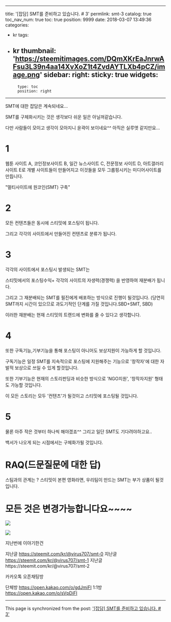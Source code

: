 
---
title: '[잡담] SMT를 준비하고 있습니다. # 3'
permlink: smt-3
catalog: true
toc_nav_num: true
toc: true
position: 9999
date: 2018-03-07 13:49:36
categories:
- kr
tags:
- kr
thumbnail: 'https://steemitimages.com/DQmXKrEaJnrwAFsu3L39n4aa14XvXoZ1t4ZvdAYTLXb4pCZ/image.png'
sidebar:
    right:
        sticky: true
widgets:
    -
        type: toc
        position: right
---


SMT에 대한 잡담은 계속되네요...

SMT를 구체화시키는 것은 생각보다 쉬운 일은 아닐꺼같습니다.

다만 사람들이 모이고 생각이 모아지니  윤곽이 보이네요^^ 아직은 실루엣 같지만요...

# 1

웹툰 사이트 A, 코인정보사이트 B, 일간 뉴스사이트 C, 전문정보 사이트 D, 아트갤러리사이트 E로 개별 사이트들이 만들어지고 이것들을 모두 그룹핑시키는 미디어사이트를 만듭니다.

"멀티사이트에 원코인(SMT) 구축"

# 2

모든 컨텐츠들은 동시에 스티밋에 포스팅이 됩니다.

그리고 각각의 사이트에서 만들어진 컨텐츠로 분류가 됩니다.

# 3

각각의 사이트에서 포스팅시 발생되는 SMT는 

스티밋에서의 포스팅수익+ 각각의 사이트의 자생력(경쟁력) 을 반영하여 재분배가 됩니다.

그리고 그 재분배되는 SMT를 필진에게 배포하는 방식으로 진행이 될것입니다.
(당연히 SMT까지 시간이 있으므로 과도기적인 단계를 가질 것입니다.SBD+SMT, SBD)

이러한 재분배는 현재 스티밋의 트랜드에 변화를 줄 수 있다고 생각합니다.

# 4
또한 구독기능,기부기능을 통해 포스팅이 아니어도 보상지원이 가능하게 할 것입니다.

구독기능은 일정 SMT를 지속적으로 포스팅에 지원해주는 기능으로 '창작자'에 대한 자발적 보상으로 쓰일 수 있게 할것입니다.

또한 기부기능은 현재의 스토리펀딩과 비슷한 방식으로 'NGO지원', '창작자지원' 형태도 가능할 것입니다.

이 모든 스토리는 모두 '컨텐츠'가 될것이고 스티밋에 포스팅될 것입니다.

# 5
물론 아주 작은 것부터 하나씩 해야겠죠^^ 그리고 일단 SMT도 기다려야하고요..

백서가 나오게 되는 시점에서는 구체화가될 것입니다.

# RAQ(드문질문에 대한 답)
 스팀과의 관계는 ?
 스티밋이 본편 영화라면, 우리팀이 만드는 SMT는 부가 상품이 될것입니다.


# 모든 것은 변경가능합니다요~~~~


![](https://steemitimages.com/DQmXKrEaJnrwAFsu3L39n4aa14XvXoZ1t4ZvdAYTLXb4pCZ/image.png)

![](https://steemitimages.com/DQmc89uc2mSHYtwjgUSDTv5Ro4RSJGymHgXizsUNF6THu6e/image.png)
 
지난번에 이야기한건

지난글 https://steemit.com/kr/@virus707/smt-0
지난글 https://steemit.com/kr/@virus707/smt-1
지난글https://steemit.com/kr/@virus707/smt-2

카카오톡 오픈채팅방

단체방 https://open.kakao.com/o/gdJmiFI
1:1방 https://open.kakao.com/o/sVpDiFI

- - -

This page is synchronized from the post: ['[잡담] SMT를 준비하고 있습니다. # 3'](https://steemit.com/@virus707/smt-3)
